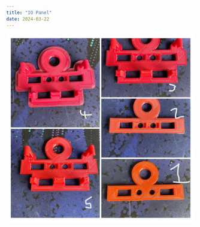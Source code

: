 ```yaml
---
title: "IO Panel"
date: 2024-03-22
---
```

<img src="./docs/assets/images/IMG_4382-COLLAGE.jpg" alt="v4">

